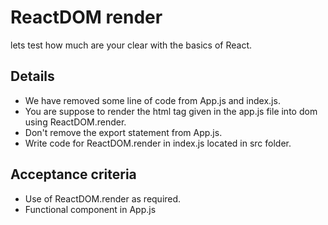 # ReactDOM render
lets test how much are your clear with the basics of React.

## Details
- We have removed some line of code from App.js and index.js.
- You are suppose to render the html tag given in the app.js file into dom using ReactDOM.render.
- Don't remove the export statement from App.js.
- Write code for ReactDOM.render in index.js located in src folder.



## Acceptance criteria
- Use of ReactDOM.render as required.
- Functional component in App.js

